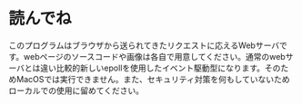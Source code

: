 # 読んでね
このプログラムはブラウザから送られてきたリクエストに応えるWebサーバです。webページのソースコードや画像は各自で用意してください。通常のwebサーバとは違い比較的新しいepollを使用したイベント駆動型になります。そのためMacOSでは実行できません。また、セキュリティ対策を何もしていないためローカルでの使用に留めてください。